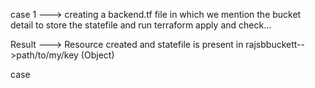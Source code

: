 case 1 ---> creating a backend.tf file in which we mention the bucket detail to store the statefile and run terraform apply and check... 

Result ---> Resource created and statefile is present in rajsbbuckett-->path/to/my/key (Object)

case 

